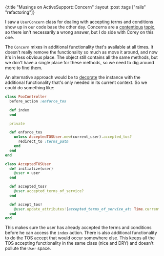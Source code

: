 {:title "Musings on ActiveSupport::Concern"
:layout :post
:tags ["rails" "refactoring"]}

I saw a `UserConcern` class for dealing with accepting terms and conditions show up in our code
base the other day. Concerns are a [contentious][1] [topic][2], so there isn't necessarily a wrong
answer, but I do side with Corey on this one.

The `Concern` mixes in additional functionality that's available at all times. It doesn't really
remove the functionality so much as move it around, and now it's in less obvious place. The object
still contains all the same methods, but we don't have a single place for these methods, so we
need to dig around more to find them.

An alternative approach would be to [decorate][3] the instance with the additional functionality
that's only needed in its current context. So we could do something like:

```ruby
class FooController
  before_action :enforce_tos

  def index
  end

  private

  def enforce_tos
    unless AcceptedTOSUser.new(current_user).accepted_tos?
      redirect_to :terms_path
    end
  end
end

class AcceptedTOSUser
  def initialize(user)
    @user = user
  end

  def accepted_tos?
    @user.accepted_terms_of_service?
  end

  def accept_tos!
    @user.update_attributes!(accepted_terms_of_service_at: Time.current)
  end
end
```

This makes sure the user has already accepted the terms and conditions before he can access the
`index` action. There is also additional functionality to do the TOS accept that would occur
somewhere else. This keeps all the TOS accepting functionality in the same class (nice and DRY)
and doesn't pollute the `User` space.

[1]: http://blog.coreyhaines.com/2012/12/why-i-dont-use-activesupportconcern.html
[2]: http://37signals.com/svn/posts/3372-put-chubby-models-on-a-diet-with-concerns
[3]: http://robots.thoughtbot.com/evaluating-alternative-decorator-implementations-in
